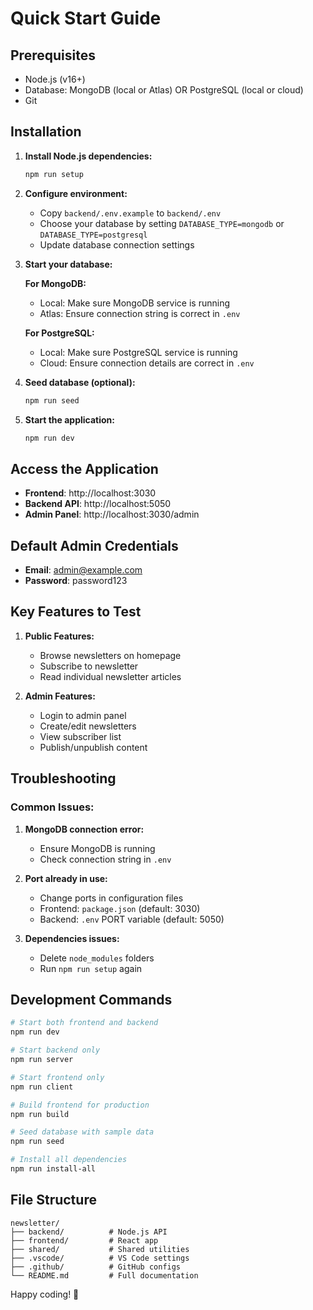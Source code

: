 # Quick Start Guide

## Prerequisites
- Node.js (v16+)
- Database: MongoDB (local or Atlas) OR PostgreSQL (local or cloud)
- Git

## Installation

1. **Install Node.js dependencies:**
   ```powershell
   npm run setup
   ```

2. **Configure environment:**
   - Copy `backend/.env.example` to `backend/.env`
   - Choose your database by setting `DATABASE_TYPE=mongodb` or `DATABASE_TYPE=postgresql`
   - Update database connection settings

3. **Start your database:**
   
   **For MongoDB:**
   - Local: Make sure MongoDB service is running
   - Atlas: Ensure connection string is correct in `.env`
   
   **For PostgreSQL:**
   - Local: Make sure PostgreSQL service is running
   - Cloud: Ensure connection details are correct in `.env`

4. **Seed database (optional):**
   ```powershell
   npm run seed
   ```

5. **Start the application:**
   ```powershell
   npm run dev
   ```

## Access the Application

- **Frontend**: http://localhost:3030
- **Backend API**: http://localhost:5050
- **Admin Panel**: http://localhost:3030/admin

## Default Admin Credentials
- **Email**: admin@example.com
- **Password**: password123

## Key Features to Test

1. **Public Features:**
   - Browse newsletters on homepage
   - Subscribe to newsletter
   - Read individual newsletter articles

2. **Admin Features:**
   - Login to admin panel
   - Create/edit newsletters
   - View subscriber list
   - Publish/unpublish content

## Troubleshooting

### Common Issues:

1. **MongoDB connection error:**
   - Ensure MongoDB is running
   - Check connection string in `.env`

2. **Port already in use:**
   - Change ports in configuration files
   - Frontend: `package.json` (default: 3030)
   - Backend: `.env` PORT variable (default: 5050)

3. **Dependencies issues:**
   - Delete `node_modules` folders
   - Run `npm run setup` again

## Development Commands

```powershell
# Start both frontend and backend
npm run dev

# Start backend only
npm run server

# Start frontend only
npm run client

# Build frontend for production
npm run build

# Seed database with sample data
npm run seed

# Install all dependencies
npm run install-all
```

## File Structure

```
newsletter/
├── backend/          # Node.js API
├── frontend/         # React app  
├── shared/           # Shared utilities
├── .vscode/          # VS Code settings
├── .github/          # GitHub configs
└── README.md         # Full documentation
```

Happy coding! 🚀
